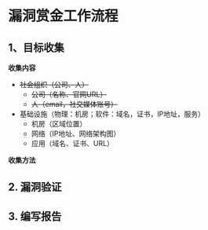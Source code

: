 

# 漏洞赏金工作流程



## 1、目标收集

**收集内容**

- ~~社会组织（公司、人）~~
  - ~~公司（名称、官网URL）~~
  - ~~人（email，社交媒体账号）~~
- 基础设施（物理：机房；软件：域名，证书，IP地址，服务）
  - 机房（区域位置）
  - 网络（IP地址、网络架构图）
  - 应用（域名、证书、URL）

**收集方法**







## 2. 漏洞验证





## 3. 编写报告



